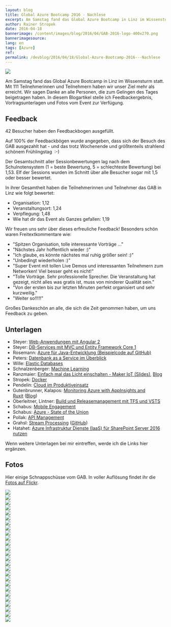 ```yaml
---
layout: blog
title: Global Azure Bootcamp 2016 - Nachlese
excerpt: Am Samstag fand das Global Azure Bootcamp in Linz im Wissensturm statt. Mit 111 Teilnehmerinnen und Teilnehmern haben wir unser Ziel mehr als erreicht. Wir sagen Danke an alle Personen, die zum Gelingen des Tages beigetragen haben. In diesem Blogartikel stelle ich Vortragsunterlagen und Fotos vom Event zur Verfügung.
author: Rainer Stropek
date: 2016-04-18
bannerimage: /content/images/blog/2016/04/GAB-2016-logo-400x270.png
bannerimagesource: 
lang: en
tags: [Azure]
ref: 
permalink: /devblog/2016/04/18/Global-Azure-Bootcamp-2016---Nachlese
---
```


<p>
  <img src="{{site.baseurl}}/content/images/blog/2016/04/GAB/2016-04-08 CoderDojo-16.jpg" />
</p><p>Am Samstag fand das Global Azure Bootcamp in Linz im Wissensturm statt. Mit 111 Teilnehmerinnen und Teilnehmern haben wir unser Ziel mehr als erreicht. Wir sagen Danke an alle Personen, die zum Gelingen des Tages beigetragen haben. In diesem Blogartikel stelle ich Feedbackergebnis, Vortragsunterlagen und Fotos vom Event zur Verfügung.</p><h2>Feedback</h2><p>42 Besucher haben den Feedbackbogen ausgefüllt.</p><p class="highlighted">Auf 100% der Feedbackbögen wurde angegeben, dass sich der Besuch des GAB ausgezahlt hat - und das trotz Wochenende und größtenteils strahlend schönem Frühlingstag  :-)</p><p>Der Gesamtschnitt aller Sessionbewertungen lag nach dem Schulnotensystem (1 = beste Bewertung, 5 = schlechteste Bewertung) bei 1,53. Elf der Sessions wurden im Schnitt über alle Besucher sogar mit 1,5 oder besser bewertet.</p><p>In ihrer Gesamtheit haben die Teilnehmerinnen und Teilnehmer das GAB in Linz wie folgt bewertet:</p><ul>
  <li>Organisation: 1,12</li>
  <li>Veranstaltungsort: 1,24</li>
  <li>Verpflegung: 1,48</li>
  <li>Wie hat dir das Event als Ganzes gefallen: 1,19</li>
</ul><p>Wir freuen uns sehr über dieses erfreuliche Feedback! Besonders schön waren Freitextkommentare wie:</p><ul>
  <li>"Spitzen Organisation, tolle interessante Vorträge ..."</li>
  <li>"Nächstes Jahr hoffentlich wieder :)"</li>
  <li>"Ich glaube, es könnte nächstes mal ruhig größer sein! :)"</li>
  <li>"Unbedingt wiederholen :)"</li>
  <li>"Super Event mit tollen Live Demos und interessanten Teilnehmern zum Networken! Viel besser geht es nicht!"</li>
  <li>"Tolle Vorträge. Sehr professionelle Sprecher. Die Veranstaltung hat gezeigt, nicht alles was gratis ist, muss von minderer Qualität sein."</li>
  <li>"Von der ersten bis zur letzten Minuten perfekt organisiert und sehr kurzweilig."</li>
  <li>"Weiter so!!!!!"</li>
</ul><p>Großes Dankeschön an alle, die sich die Zeit genommen haben, um uns Feedback zu geben.</p><h2>Unterlagen</h2><ul>
  <li>Steyer: <a href="http://www.softwarearchitekt.at/post/2016/04/16/unterlagen-zum-vortrag-moderne-web-anwendungen-mit-angular-2-vom-global-azure-bootcamp-in-linz-april-2016.aspx" target="_blank">Web-Anwendungen mit Angular 2</a></li>
  <li>Steyer: <a href="http://www.softwarearchitekt.at/post/2016/04/16/unterlagen-zum-vortrag-datenbasierte-services-mit-mvc-core-1-und-ef-core-1-vom-global-azure-bootcamp-in-linz-april-2016.aspx" target="_blank">DB-Services mit MVC und Entity Framework Core 1</a></li>
  <li>Rosemann: <a href="https://github.com/scintillation/talks/tree/master/meimarie" target="_blank">Azure für Java-Entwicklung (Beispielcode auf GitHub)</a></li>
  <li>Peters: <a href="{{site.baseurl}}/content/images/blog/2016/04/Fit 4 Azure SQL.PDF" target="_blank">Datenbank as a Service im Überblick</a></li>
  <li>Wille: <a href="https://github.com/christophwille/demosatconferences/tree/master/gab16" target="_blank">Elastic Databases</a></li>
  <li>Schnalzenberger: <a href="{{site.baseurl}}/content/images/blog/2016/04/2016-04 Global Azure Bootcamp MachineLearning.7z" target="_blank">Machine Learning</a></li>
  <li>Ranzmaier: <a href="https://onedrive.live.com/redir?resid=9999FA49EB6E4451!466095&amp;authkey=!AKq7rFUciMDRfhU&amp;ithint=file%2cpptx" target="_blank">Einfach mal das Licht einschalten - Maker IoT (Slides)</a>, <a href="http://www.dotnet.xyz/" target="_blank">Blog</a></li>
  <li>Stropek: <a href="https://github.com/rstropek/DockerVS2015Intro/" target="_blank">Docker</a></li>
  <li>Pendelin: <a href="{{site.baseurl}}/content/images/blog/2016/04/Monitoring Azure with AppInsights and Ruxit.pptx" target="_blank">Cloud im Produktiveinsatz</a></li>
  <li>Gutenbrunner, Kalapos: <a href="{{site.baseurl}}/content/images/blog/2016/04/Monitoring Azure with AppInsights and Ruxit.pptx" target="_blank">Monitoring Azure with AppInsights and Ruxit</a> (<a href="http://kalapos.azurewebsites.net/monitoring-with-application-insights" target="_blank">Blog</a>)</li>
  <li>Oberleitner, Lintner: <a href="{{site.baseurl}}/content/images/blog/2016/04/AzureBootcamp_2016Linz_VSTS_TFS_BuildandReleaseManagement.pdf" target="_blank">Build und Releasemanagement mit TFS und VSTS</a></li>
  <li>Schabus: <a href="{{site.baseurl}}/content/images/blog/2016/04/Azure_MobileEngagement__20160416.pdf" target="_blank">Mobile Engagement</a></li>
  <li>Schabus: <a href="{{site.baseurl}}/content/images/blog/2016/04/Azure_StateOfTheUnion_20160416.pdf" target="_blank">Azure - State of the Union</a></li>
  <li>Pollak: <a href="https://blog.spectologic.com/2016/04/20/api-management-on-global-azure-bootcamp-2016/" target="_blank">API Management</a></li>
  <li>Grahsl: <a href="{{site.baseurl}}/content/images/blog/2016/04/GAB16_Stream_Processing_with_Azure.pdf" target="_blank">Stream Processing</a> (<a href="https://github.com/hpgrahsl/gab2016streamanalytics" target="_blank">GitHub</a>)</li>
  <li>Hatahet: <a href="{{site.baseurl}}/content/images/blog/2016/04/GAB-2016-Hatahet-Azure-Infrastruktur-Dienste-fuer-SharePoint-Server-2016.pdf" target="_blank">Azure Infrastruktur Dienste (IaaS) für SharePoint Server 2016 nutzen</a></li>
</ul><p>Wenn weitere Unterlagen bei mir eintreffen, werde ich die Links hier ergänzen.</p><h2>Fotos</h2><p>Hier einige Schnappschüsse vom GAB. In voller Auflösung findet ihr die <a href="https://flic.kr/s/aHskxKhgMs" target="_blank">Fotos auf Flickr</a>.</p>

<div class="row tc-image-gallery">
	<div class="col-xs-6 col-sm-4 col-md-3"><a data-lightbox="gab" href="{{site.baseurl}}/content/images/blog/2016/04/GAB/2016-04-08 CoderDojo.jpg"><img src="{{site.baseurl}}/content/images/blog/2016/04/GAB/2016-04-08 CoderDojo.jpg" /></a></div>
	<div class="col-xs-6 col-sm-4 col-md-3"><a data-lightbox="gab" href="{{site.baseurl}}/content/images/blog/2016/04/GAB/2016-04-08 CoderDojo-4.jpg"><img src="{{site.baseurl}}/content/images/blog/2016/04/GAB/2016-04-08 CoderDojo-4.jpg" /></a></div>
	<div class="col-xs-6 col-sm-4 col-md-3"><a data-lightbox="gab" href="{{site.baseurl}}/content/images/blog/2016/04/GAB/2016-04-08 CoderDojo-5.jpg"><img src="{{site.baseurl}}/content/images/blog/2016/04/GAB/2016-04-08 CoderDojo-5.jpg" /></a></div>
	<div class="col-xs-6 col-sm-4 col-md-3"><a data-lightbox="gab" href="{{site.baseurl}}/content/images/blog/2016/04/GAB/2016-04-08 CoderDojo-6.jpg"><img src="{{site.baseurl}}/content/images/blog/2016/04/GAB/2016-04-08 CoderDojo-6.jpg" /></a></div>
	<div class="col-xs-6 col-sm-4 col-md-3"><a data-lightbox="gab" href="{{site.baseurl}}/content/images/blog/2016/04/GAB/2016-04-08 CoderDojo-7.jpg"><img src="{{site.baseurl}}/content/images/blog/2016/04/GAB/2016-04-08 CoderDojo-7.jpg" /></a></div>
	<div class="col-xs-6 col-sm-4 col-md-3"><a data-lightbox="gab" href="{{site.baseurl}}/content/images/blog/2016/04/GAB/2016-04-08 CoderDojo-8.jpg"><img src="{{site.baseurl}}/content/images/blog/2016/04/GAB/2016-04-08 CoderDojo-8.jpg" /></a></div>
	<div class="col-xs-6 col-sm-4 col-md-3"><a data-lightbox="gab" href="{{site.baseurl}}/content/images/blog/2016/04/GAB/2016-04-08 CoderDojo-9.jpg"><img src="{{site.baseurl}}/content/images/blog/2016/04/GAB/2016-04-08 CoderDojo-9.jpg" /></a></div>
	<div class="col-xs-6 col-sm-4 col-md-3"><a data-lightbox="gab" href="{{site.baseurl}}/content/images/blog/2016/04/GAB/2016-04-08 CoderDojo-10.jpg"><img src="{{site.baseurl}}/content/images/blog/2016/04/GAB/2016-04-08 CoderDojo-10.jpg" /></a></div>
	<div class="col-xs-6 col-sm-4 col-md-3"><a data-lightbox="gab" href="{{site.baseurl}}/content/images/blog/2016/04/GAB/2016-04-08 CoderDojo-11.jpg"><img src="{{site.baseurl}}/content/images/blog/2016/04/GAB/2016-04-08 CoderDojo-11.jpg" /></a></div>
	<div class="col-xs-6 col-sm-4 col-md-3"><a data-lightbox="gab" href="{{site.baseurl}}/content/images/blog/2016/04/GAB/2016-04-08 CoderDojo-12.jpg"><img src="{{site.baseurl}}/content/images/blog/2016/04/GAB/2016-04-08 CoderDojo-12.jpg" /></a></div>
	<div class="col-xs-6 col-sm-4 col-md-3"><a data-lightbox="gab" href="{{site.baseurl}}/content/images/blog/2016/04/GAB/2016-04-08 CoderDojo-13.jpg"><img src="{{site.baseurl}}/content/images/blog/2016/04/GAB/2016-04-08 CoderDojo-13.jpg" /></a></div>
	<div class="col-xs-6 col-sm-4 col-md-3"><a data-lightbox="gab" href="{{site.baseurl}}/content/images/blog/2016/04/GAB/2016-04-08 CoderDojo-14.jpg"><img src="{{site.baseurl}}/content/images/blog/2016/04/GAB/2016-04-08 CoderDojo-14.jpg" /></a></div>
	<div class="col-xs-6 col-sm-4 col-md-3"><a data-lightbox="gab" href="{{site.baseurl}}/content/images/blog/2016/04/GAB/2016-04-08 CoderDojo-15.jpg"><img src="{{site.baseurl}}/content/images/blog/2016/04/GAB/2016-04-08 CoderDojo-15.jpg" /></a></div>
	<div class="col-xs-6 col-sm-4 col-md-3"><a data-lightbox="gab" href="{{site.baseurl}}/content/images/blog/2016/04/GAB/2016-04-08 CoderDojo-16.jpg"><img src="{{site.baseurl}}/content/images/blog/2016/04/GAB/2016-04-08 CoderDojo-16.jpg" /></a></div>
	<div class="col-xs-6 col-sm-4 col-md-3"><a data-lightbox="gab" href="{{site.baseurl}}/content/images/blog/2016/04/GAB/2016-04-08 CoderDojo-17.jpg"><img src="{{site.baseurl}}/content/images/blog/2016/04/GAB/2016-04-08 CoderDojo-17.jpg" /></a></div>
	<div class="col-xs-6 col-sm-4 col-md-3"><a data-lightbox="gab" href="{{site.baseurl}}/content/images/blog/2016/04/GAB/2016-04-08 CoderDojo-18.jpg"><img src="{{site.baseurl}}/content/images/blog/2016/04/GAB/2016-04-08 CoderDojo-18.jpg" /></a></div>
	<div class="col-xs-6 col-sm-4 col-md-3"><a data-lightbox="gab" href="{{site.baseurl}}/content/images/blog/2016/04/GAB/2016-04-08 CoderDojo-21.jpg"><img src="{{site.baseurl}}/content/images/blog/2016/04/GAB/2016-04-08 CoderDojo-21.jpg" /></a></div>
	<div class="col-xs-6 col-sm-4 col-md-3"><a data-lightbox="gab" href="{{site.baseurl}}/content/images/blog/2016/04/GAB/2016-04-08 CoderDojo-22.jpg"><img src="{{site.baseurl}}/content/images/blog/2016/04/GAB/2016-04-08 CoderDojo-22.jpg" /></a></div>
	<div class="col-xs-6 col-sm-4 col-md-3"><a data-lightbox="gab" href="{{site.baseurl}}/content/images/blog/2016/04/GAB/2016-04-08 CoderDojo-23.jpg"><img src="{{site.baseurl}}/content/images/blog/2016/04/GAB/2016-04-08 CoderDojo-23.jpg" /></a></div>
	<div class="col-xs-6 col-sm-4 col-md-3"><a data-lightbox="gab" href="{{site.baseurl}}/content/images/blog/2016/04/GAB/2016-04-08 CoderDojo-24.jpg"><img src="{{site.baseurl}}/content/images/blog/2016/04/GAB/2016-04-08 CoderDojo-24.jpg" /></a></div>
	<div class="col-xs-6 col-sm-4 col-md-3"><a data-lightbox="gab" href="{{site.baseurl}}/content/images/blog/2016/04/GAB/2016-04-08 CoderDojo-25.jpg"><img src="{{site.baseurl}}/content/images/blog/2016/04/GAB/2016-04-08 CoderDojo-25.jpg" /></a></div>
	<div class="col-xs-6 col-sm-4 col-md-3"><a data-lightbox="gab" href="{{site.baseurl}}/content/images/blog/2016/04/GAB/2016-04-08 CoderDojo-27.jpg"><img src="{{site.baseurl}}/content/images/blog/2016/04/GAB/2016-04-08 CoderDojo-27.jpg" /></a></div>
</div>
<div class="row tc-image-gallery">
	<div class="col-xs-6 col-sm-4 col-md-3"><a data-lightbox="gab" href="{{site.baseurl}}/content/images/blog/2016/04/GAB/2016-04-08 CoderDojo-2.jpg"><img src="{{site.baseurl}}/content/images/blog/2016/04/GAB/2016-04-08 CoderDojo-2.jpg" /></a></div>
	<div class="col-xs-6 col-sm-4 col-md-3"><a data-lightbox="gab" href="{{site.baseurl}}/content/images/blog/2016/04/GAB/2016-04-08 CoderDojo-19.jpg"><img src="{{site.baseurl}}/content/images/blog/2016/04/GAB/2016-04-08 CoderDojo-19.jpg" /></a></div>
	<div class="col-xs-6 col-sm-4 col-md-3"><a data-lightbox="gab" href="{{site.baseurl}}/content/images/blog/2016/04/GAB/2016-04-08 CoderDojo-20.jpg"><img src="{{site.baseurl}}/content/images/blog/2016/04/GAB/2016-04-08 CoderDojo-20.jpg" /></a></div>
	<div class="col-xs-6 col-sm-4 col-md-3"><a data-lightbox="gab" href="{{site.baseurl}}/content/images/blog/2016/04/GAB/2016-04-08 CoderDojo-26.jpg"><img src="{{site.baseurl}}/content/images/blog/2016/04/GAB/2016-04-08 CoderDojo-26.jpg" /></a></div>
</div>